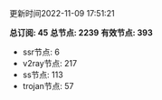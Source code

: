 更新时间2022-11-09 17:51:21

**总订阅: 45**
**总节点: 2239**
**有效节点: 393**
- ssr节点: 6
- v2ray节点: 217
- ss节点: 113
- trojan节点: 57

